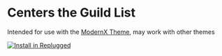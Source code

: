 # Centers the Guild List

Intended for use with the [ModernX Theme](https://github.com/JosefBertolini/ModernX-Port), may work
with other themes

[![Install in Replugged](https://img.shields.io/badge/-Install%20in%20Replugged-blue?style=for-the-badge&logo=none)](https://replugged.dev/install?identifier=JosefBertolini/Center%2DGuild%2DBar&source=github)
